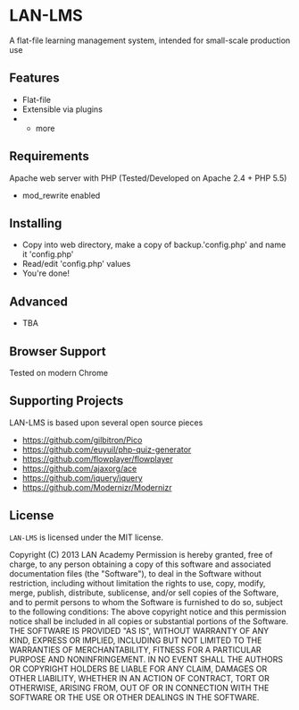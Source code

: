 LAN-LMS
=======
A flat-file learning management system, intended for small-scale production use


Features
--------
- Flat-file
- Extensible via plugins
- + more

Requirements
------------
Apache web server with PHP (Tested/Developed on Apache 2.4 + PHP 5.5)
- mod_rewrite enabled

Installing
----------

- Copy into web directory, make a copy of backup.'config.php' and name it 'config.php'
- Read/edit 'config.php' values
- You're done!

Advanced
--------
- TBA

Browser Support
---------------
Tested on modern Chrome


Supporting Projects
-------------------
LAN-LMS is based upon several open source pieces
- https://github.com/gilbitron/Pico
- https://github.com/euyuil/php-quiz-generator
- https://github.com/flowplayer/flowplayer
- https://github.com/ajaxorg/ace
- https://github.com/jquery/jquery
- https://github.com/Modernizr/Modernizr


License
-------
`LAN-LMS` is licensed under the MIT license.

Copyright (C) 2013 LAN Academy
Permission is hereby granted, free of charge, to any person obtaining a copy of this software and associated documentation files (the "Software"), to deal in the Software without restriction, including without limitation the rights to use, copy, modify, merge, publish, distribute, sublicense, and/or sell copies of the Software, and to permit persons to whom the Software is furnished to do so, subject to the following conditions:
The above copyright notice and this permission notice shall be included in all copies or substantial portions of the Software.
THE SOFTWARE IS PROVIDED "AS IS", WITHOUT WARRANTY OF ANY KIND, EXPRESS OR IMPLIED, INCLUDING BUT NOT LIMITED TO THE WARRANTIES OF MERCHANTABILITY, FITNESS FOR A PARTICULAR PURPOSE AND NONINFRINGEMENT. IN NO EVENT SHALL THE AUTHORS OR COPYRIGHT HOLDERS BE LIABLE FOR ANY CLAIM, DAMAGES OR OTHER LIABILITY, WHETHER IN AN ACTION OF CONTRACT, TORT OR OTHERWISE, ARISING FROM, OUT OF OR IN CONNECTION WITH THE SOFTWARE OR THE USE OR OTHER DEALINGS IN THE SOFTWARE.